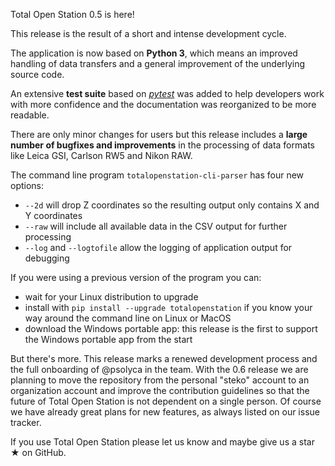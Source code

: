 Total Open Station 0.5 is here!

This release is the result of a short and intense development cycle.

The application is now based on **Python 3**, which means an improved handling of data transfers and a general improvement of the underlying source code.

An extensive **test suite** based on _[pytest](http://pytest.org/)_ was added to help developers work with more confidence and the documentation was reorganized to be more readable.

There are only minor changes for users but this release includes a **large number of bugfixes and improvements** in the processing of data formats like Leica GSI, Carlson RW5 and Nikon RAW.

The command line program `totalopenstation-cli-parser` has four new options:

- `--2d` will drop Z coordinates so the resulting output only contains X and Y coordinates
- `--raw` will include all available data in the CSV output for further processing
- `--log` and `--logtofile` allow the logging of application output for debugging

If you were using a previous version of the program you can:

- wait for your Linux distribution to upgrade
- install with `pip install --upgrade totalopenstation` if you know your way around the command line on Linux or MacOS
- download the Windows portable app: this release is the first to support the Windows portable app from the start

But there's more. This release marks a renewed development process and the full onboarding of @psolyca in the team. With the 0.6 release we are planning to move the repository from the personal "steko" account to an organization account and improve the contribution guidelines so that the future of Total Open Station is not dependent on a single person. Of course we have already great plans for new features, as always listed on our issue tracker.

If you use Total Open Station please let us know and maybe give us a star ★ on GitHub.
